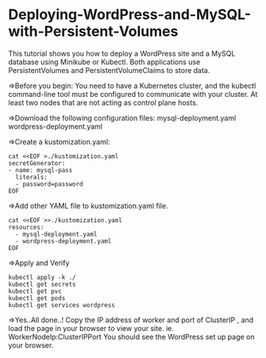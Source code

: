 # Deploying-WordPress-and-MySQL-with-Persistent-Volumes
This tutorial shows you how to deploy a WordPress site and a MySQL database using Minikube or Kubectl. Both applications use PersistentVolumes and PersistentVolumeClaims to store data.

=>Before you begin:
You need to have a Kubernetes cluster, and the kubectl command-line tool must be configured to communicate with your cluster.
At least two nodes that are not acting as control plane hosts.

=>Download the following configuration files:
mysql-deployment.yaml
wordpress-deployment.yaml

=>Create a kustomization.yaml:

```
cat <<EOF >./kustomization.yaml
secretGenerator:
- name: mysql-pass
  literals:
  - password=password
EOF
```


=>Add other YAML file to kustomization.yaml file.
```
cat <<EOF >>./kustomization.yaml
resources:
  - mysql-deployment.yaml
  - wordpress-deployment.yaml
EOF
```

  
=>Apply and Verify
```
kubectl apply -k ./
kubectl get secrets
kubectl get pvc
kubectl get pods
kubectl get services wordpress
```

=>Yes..All done..!
Copy the IP address of worker and port of ClusterIP , and load the page in your browser to view your site. ie. WorkerNodeIp:ClusterIPPort
You should see the WordPress set up page on your browser.
  

